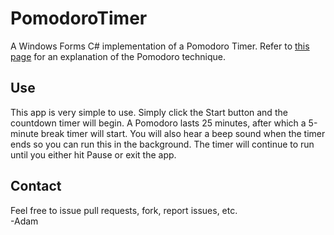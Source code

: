 # PomodoroTimer
A Windows Forms C# implementation of a Pomodoro Timer. Refer to [this page](https://en.wikipedia.org/wiki/Pomodoro_Technique) for an explanation of the Pomodoro technique.

## Use
This app is very simple to use. Simply click the Start button and the countdown timer will begin. A Pomodoro lasts 25 minutes, after which a 5-minute break timer will start. You will also hear a beep sound when the timer ends so you can run this in the background. The timer will continue to run until you either hit Pause or exit the app.

## Contact
Feel free to issue pull requests, fork, report issues, etc.  
-Adam
